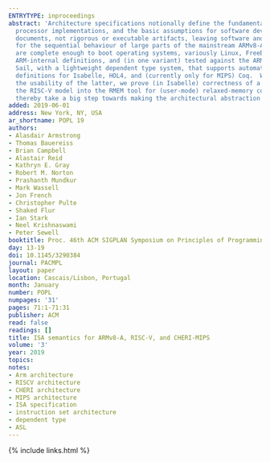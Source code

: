 ```yaml
---
ENTRYTYPE: inproceedings
abstract: 'Architecture specifications notionally define the fundamental interface between hardware and software: the envelope of allowed behaviour for
  processor implementations, and the basic assumptions for software development and verification.  But in practice, they are typically prose and pseudocode
  documents, not rigorous or executable artifacts, leaving software and verification on shaky ground.  In this paper, we present rigorous semantic models
  for the sequential behaviour of large parts of the mainstream ARMv8-A, RISC-V, and MIPS architectures, and the research CHERI-MIPS architecture, that
  are complete enough to boot operating systems, variously Linux, FreeBSD, or seL4.  Our ARMv8-A models are automatically translated from authoritative
  ARM-internal definitions, and (in one variant) tested against the ARM Architecture Validation Suite.  We do this using a custom language for ISA semantics,
  Sail, with a lightweight dependent type system, that supports automatic generation of emulator code in C and OCaml, and automatic generation of proof-assistant
  definitions for Isabelle, HOL4, and (currently only for MIPS) Coq.  We use the former for validation, and to assess specification coverage.  To demonstrate
  the usability of the latter, we prove (in Isabelle) correctness of a purely functional characterisation of ARMv8-A address translation.  We moreover integrate
  the RISC-V model into the RMEM tool for (user-mode) relaxed-memory concurrency exploration.  We prove (on paper) the soundness of the core Sail type system.  We
  thereby take a big step towards making the architectural abstraction actually well-defined, establishing foundations for verification and reasoning.'
added: 2019-06-01
address: New York, NY, USA
ar_shortname: POPL 19
authors:
- Alasdair Armstrong
- Thomas Bauereiss
- Brian Campbell
- Alastair Reid
- Kathryn E. Gray
- Robert M. Norton
- Prashanth Mundkur
- Mark Wassell
- Jon French
- Christopher Pulte
- Shaked Flur
- Ian Stark
- Neel Krishnaswami
- Peter Sewell
booktitle: Proc. 46th ACM SIGPLAN Symposium on Principles of Programming Languages
day: 13-19
doi: 10.1145/3290384
journal: PACMPL
layout: paper
location: Cascais/Lisbon, Portugal
month: January
number: POPL
numpages: '31'
pages: 71:1-71:31
publisher: ACM
read: false
readings: []
title: ISA semantics for ARMv8-A, RISC-V, and CHERI-MIPS
volume: '3'
year: 2019
topics:
notes:
- Arm architecture
- RISCV architecture
- CHERI architecture
- MIPS architecture
- ISA specification
- instruction set architecture
- dependent type
- ASL
---
```


{% include links.html %}
